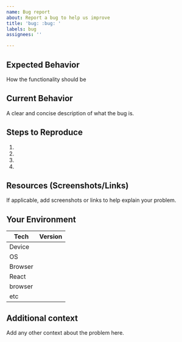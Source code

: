 ```yaml
---
name: Bug report
about: Report a bug to help us improve
title: 'bug: :bug: '
labels: bug
assignees: ''

---
```


<!--- Provide a general summary of the issue in the Title above -->

<!--
    Thank you very much for contributing to MUI-datatables by creating an issue! ❤️
-->

## Expected Behavior
How the functionality should be

## Current Behavior
A clear and concise description of what the bug is.

## Steps to Reproduce 
1. 
2. 
3. 
4. 

## Resources (Screenshots/Links)
If applicable, add screenshots or links to help explain your problem.

## Your Environment
<!--- Include as many relevant details about the environment with which you experienced the bug. -->

| Tech         | Version |
|--------------|---------|
| Device  |         |
| OS  |         |
| Browser  |         |
| React        |         |
| browser      |         |
| etc          |         |

## Additional context
Add any other context about the problem here.
